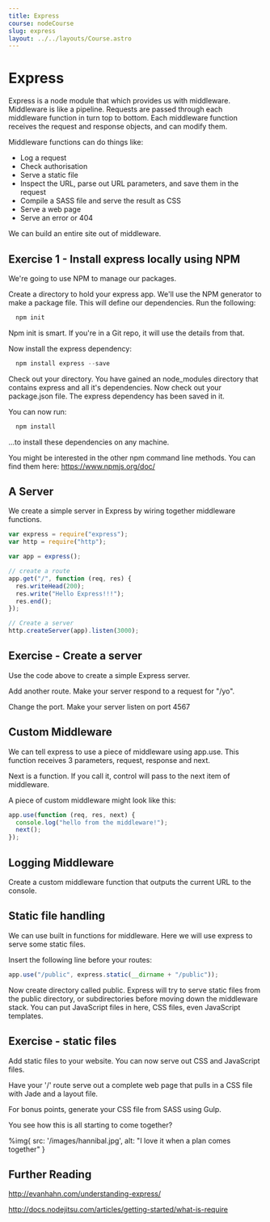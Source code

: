 ```yaml
---
title: Express
course: nodeCourse
slug: express
layout: ../../layouts/Course.astro
---
```


# Express

Express is a node module that which provides us with middleware. Middleware is like a pipeline. Requests are passed through each middleware function in turn top to bottom. Each middleware function receives the request and response objects, and can modify them.

Middleware functions can do things like:

- Log a request
- Check authorisation
- Serve a static file
- Inspect the URL, parse out URL parameters, and save them in the request
- Compile a SASS file and serve the result as CSS
- Serve a web page
- Serve an error or 404

We can build an entire site out of middleware.

## Exercise 1 - Install express locally using NPM

We're going to use NPM to manage our packages.

Create a directory to hold your express app. We'll use the NPM generator to make a package file. This will define our dependencies. Run the following:

```js
  npm init
```

Npm init is smart. If you're in a Git repo, it will use the details from that.

Now install the express dependency:

```js
  npm install express --save
```

Check out your directory. You have gained an node_modules directory that contains express and all it's dependencies. Now check out your package.json file. The express dependency has been saved in it.

You can now run:

```js
  npm install
```

...to install these dependencies on any machine.

You might be interested in the other npm command line methods. You can find them here: <https://www.npmjs.org/doc/>

## A Server

We create a simple server in Express by wiring together middleware functions.

```js
var express = require("express");
var http = require("http");

var app = express();

// create a route
app.get("/", function (req, res) {
  res.writeHead(200);
  res.write("Hello Express!!!");
  res.end();
});

// Create a server
http.createServer(app).listen(3000);
```

## Exercise - Create a server

Use the code above to create a simple Express server.

Add another route. Make your server respond to a request for "/yo".

Change the port. Make your server listen on port 4567

## Custom Middleware

We can tell express to use a piece of middleware using app.use. This function receives 3 parameters, request, response and next.

Next is a function. If you call it, control will pass to the next item of middleware.

A piece of custom middleware might look like this:

```js
app.use(function (req, res, next) {
  console.log("hello from the middleware!");
  next();
});
```

## Logging Middleware

Create a custom middleware function that outputs the current URL to the console.

## Static file handling

We can use built in functions for middleware. Here we will use express to serve some static files.

Insert the following line before your routes:

```js
app.use("/public", express.static(__dirname + "/public"));
```

Now create directory called public. Express will try to serve static files from the public directory, or subdirectories before moving down the middleware stack. You can put JavaScript files in here, CSS files, even JavaScript templates.

## Exercise - static files

Add static files to your website. You can now serve out CSS and JavaScript files.

Have your '/' route serve out a complete web page that pulls in a CSS file with Jade and a layout file.

For bonus points, generate your CSS file from SASS using Gulp.

You see how this is all starting to come together?

%img{ src: '/images/hannibal.jpg', alt: "I love it when a plan comes together" }

## Further Reading

<http://evanhahn.com/understanding-express/>

<http://docs.nodejitsu.com/articles/getting-started/what-is-require>
